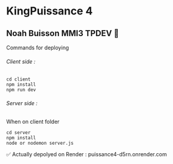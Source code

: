# KingPuissance 4
## Noah Buisson MMI3 TPDEV 👹

Commands for deploying 

###### Client side :
```
cd client
npm install
npm run dev
```

###### Server side :
When on client folder
```
cd server
npm install 
node or nodemon server.js
```
✅ Actually depolyed on Render : puissance4-d5rn.onrender.com
